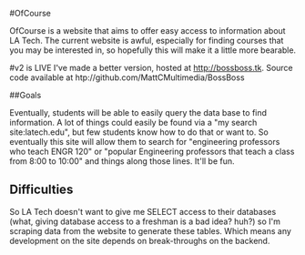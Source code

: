 #OfCourse

OfCourse is a website that aims to offer easy access to information about LA Tech. The current website is awful, especially for finding courses that you may be interested in, so hopefully this will make it a little more bearable.

#v2 is LIVE
I've made a better version, hosted at http://bossboss.tk. Source code available at htp://github.com/MattCMultimedia/BossBoss

##Goals

Eventually, students will be able to easily query the data base to find information. A lot of things could easily be found via a "my search site:latech.edu", but few students know how to do that or want to. So eventually this site will allow them to search for "engineering professors who teach ENGR 120" or "popular Engineering professors that teach a class from 8:00 to 10:00" and things along those lines. It'll be fun.

## Difficulties

So LA Tech doesn't want to give me SELECT access to their databases (what, giving database access to a freshman is  a bad idea? huh?) so I'm scraping data from the website to generate these tables. Which means any development on the site depends on break-throughs on the backend.
